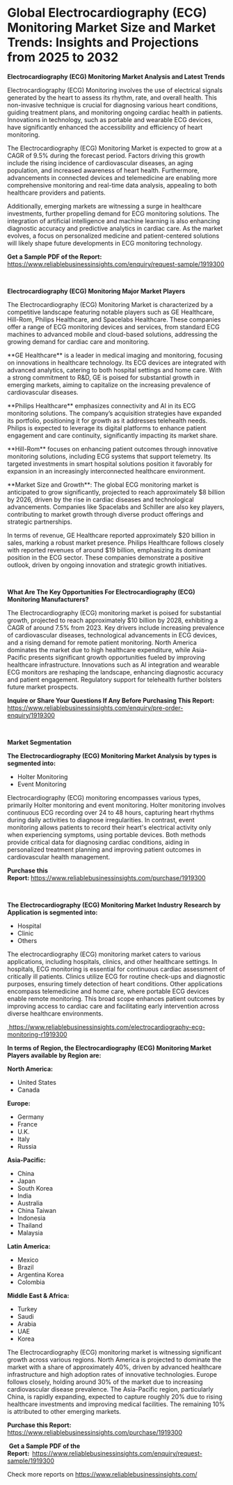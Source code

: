<p><h1>Global Electrocardiography (ECG) Monitoring Market Size and Market Trends: Insights and Projections from 2025 to 2032</h1></p><p><strong>Electrocardiography (ECG) Monitoring Market Analysis and Latest Trends</strong></p>
<p><p>Electrocardiography (ECG) Monitoring involves the use of electrical signals generated by the heart to assess its rhythm, rate, and overall health. This non-invasive technique is crucial for diagnosing various heart conditions, guiding treatment plans, and monitoring ongoing cardiac health in patients. Innovations in technology, such as portable and wearable ECG devices, have significantly enhanced the accessibility and efficiency of heart monitoring.</p><p>The Electrocardiography (ECG) Monitoring Market is expected to grow at a CAGR of 9.5% during the forecast period. Factors driving this growth include the rising incidence of cardiovascular diseases, an aging population, and increased awareness of heart health. Furthermore, advancements in connected devices and telemedicine are enabling more comprehensive monitoring and real-time data analysis, appealing to both healthcare providers and patients.</p><p>Additionally, emerging markets are witnessing a surge in healthcare investments, further propelling demand for ECG monitoring solutions. The integration of artificial intelligence and machine learning is also enhancing diagnostic accuracy and predictive analytics in cardiac care. As the market evolves, a focus on personalized medicine and patient-centered solutions will likely shape future developments in ECG monitoring technology.</p></p>
<p><strong>Get a Sample PDF of the Report:&nbsp;</strong> <a href="https://www.reliablebusinessinsights.com/enquiry/request-sample/1919300?utm_campaign=3025&utm_medium=2&utm_source=Github&utm_content=ia&utm_term=05032025&utm_id=electrocardiography-ecg-monitoring">https://www.reliablebusinessinsights.com/enquiry/request-sample/1919300</a></p>
<p>&nbsp;</p>
<p><strong>Electrocardiography (ECG) Monitoring Major Market Players</strong></p>
<p><p>The Electrocardiography (ECG) Monitoring Market is characterized by a competitive landscape featuring notable players such as GE Healthcare, Hill-Rom, Philips Healthcare, and Spacelabs Healthcare. These companies offer a range of ECG monitoring devices and services, from standard ECG machines to advanced mobile and cloud-based solutions, addressing the growing demand for cardiac care and monitoring.</p><p>**GE Healthcare** is a leader in medical imaging and monitoring, focusing on innovations in healthcare technology. Its ECG devices are integrated with advanced analytics, catering to both hospital settings and home care. With a strong commitment to R&D, GE is poised for substantial growth in emerging markets, aiming to capitalize on the increasing prevalence of cardiovascular diseases.</p><p>**Philips Healthcare** emphasizes connectivity and AI in its ECG monitoring solutions. The company’s acquisition strategies have expanded its portfolio, positioning it for growth as it addresses telehealth needs. Philips is expected to leverage its digital platforms to enhance patient engagement and care continuity, significantly impacting its market share.</p><p>**Hill-Rom** focuses on enhancing patient outcomes through innovative monitoring solutions, including ECG systems that support telemetry. Its targeted investments in smart hospital solutions position it favorably for expansion in an increasingly interconnected healthcare environment. </p><p>**Market Size and Growth**: The global ECG monitoring market is anticipated to grow significantly, projected to reach approximately $8 billion by 2026, driven by the rise in cardiac diseases and technological advancements. Companies like Spacelabs and Schiller are also key players, contributing to market growth through diverse product offerings and strategic partnerships.</p><p>In terms of revenue, GE Healthcare reported approximately $20 billion in sales, marking a robust market presence. Philips Healthcare follows closely with reported revenues of around $19 billion, emphasizing its dominant position in the ECG sector. These companies demonstrate a positive outlook, driven by ongoing innovation and strategic growth initiatives.</p></p>
<p>&nbsp;</p>
<p><strong>What Are The Key Opportunities For Electrocardiography (ECG) Monitoring Manufacturers?</strong></p>
<p><p>The Electrocardiography (ECG) monitoring market is poised for substantial growth, projected to reach approximately $10 billion by 2028, exhibiting a CAGR of around 7.5% from 2023. Key drivers include increasing prevalence of cardiovascular diseases, technological advancements in ECG devices, and a rising demand for remote patient monitoring. North America dominates the market due to high healthcare expenditure, while Asia-Pacific presents significant growth opportunities fueled by improving healthcare infrastructure. Innovations such as AI integration and wearable ECG monitors are reshaping the landscape, enhancing diagnostic accuracy and patient engagement. Regulatory support for telehealth further bolsters future market prospects.</p></p>
<p><strong>Inquire or Share Your Questions If Any Before Purchasing This Report:</strong> <a href="https://www.reliablebusinessinsights.com/enquiry/pre-order-enquiry/1919300?utm_campaign=3025&utm_medium=2&utm_source=Github&utm_content=ia&utm_term=05032025&utm_id=electrocardiography-ecg-monitoring">https://www.reliablebusinessinsights.com/enquiry/pre-order-enquiry/1919300</a></p>
<p>&nbsp;</p>
<p><strong>Market Segmentation</strong></p>
<p><strong>The Electrocardiography (ECG) Monitoring Market Analysis by types is segmented into:</strong></p>
<p><ul><li>Holter Monitoring</li><li>Event Monitoring</li></ul></p>
<p><p>Electrocardiography (ECG) monitoring encompasses various types, primarily Holter monitoring and event monitoring. Holter monitoring involves continuous ECG recording over 24 to 48 hours, capturing heart rhythms during daily activities to diagnose irregularities. In contrast, event monitoring allows patients to record their heart's electrical activity only when experiencing symptoms, using portable devices. Both methods provide critical data for diagnosing cardiac conditions, aiding in personalized treatment planning and improving patient outcomes in cardiovascular health management.</p></p>
<p><strong>Purchase this Report:&nbsp;</strong><a href="https://www.reliablebusinessinsights.com/purchase/1919300?utm_campaign=3025&utm_medium=2&utm_source=Github&utm_content=ia&utm_term=05032025&utm_id=electrocardiography-ecg-monitoring">https://www.reliablebusinessinsights.com/purchase/1919300</a></p>
<p>&nbsp;</p>
<p><strong>The Electrocardiography (ECG) Monitoring Market Industry Research by Application is segmented into:</strong></p>
<p><ul><li>Hospital</li><li>Clinic</li><li>Others</li></ul></p>
<p><p>The electrocardiography (ECG) monitoring market caters to various applications, including hospitals, clinics, and other healthcare settings. In hospitals, ECG monitoring is essential for continuous cardiac assessment of critically ill patients. Clinics utilize ECG for routine check-ups and diagnostic purposes, ensuring timely detection of heart conditions. Other applications encompass telemedicine and home care, where portable ECG devices enable remote monitoring. This broad scope enhances patient outcomes by improving access to cardiac care and facilitating early intervention across diverse healthcare environments.</p></p>
<p><a href="https://www.reliablebusinessinsights.com/electrocardiography-ecg-monitoring-r1919300?utm_campaign=3025&utm_medium=2&utm_source=Github&utm_content=ia&utm_term=05032025&utm_id=electrocardiography-ecg-monitoring">&nbsp;https://www.reliablebusinessinsights.com/electrocardiography-ecg-monitoring-r1919300</a></p>
<p><strong>In terms of Region, the Electrocardiography (ECG) Monitoring Market Players available by Region are:</strong></p>
<p>
    <p> <strong> North America: </strong>
        <ul>
            <li>United States</li>
            <li>Canada</li>
        </ul>
        </p> 
    <p> <strong> Europe: </strong>
        <ul>
            <li>Germany</li>
            <li>France</li>
            <li>U.K.</li>
            <li>Italy</li>
            <li>Russia</li>
        </ul>
        </p> 
    <p> <strong> Asia-Pacific: </strong>
        <ul>
            <li>China</li>
            <li>Japan</li>
            <li>South Korea</li>
            <li>India</li>
            <li>Australia</li>
            <li>China Taiwan</li>
            <li>Indonesia</li>
            <li>Thailand</li>
            <li>Malaysia</li>
        </ul>
        </p> 
    <p> <strong> Latin America: </strong>
        <ul>
            <li>Mexico</li>
            <li>Brazil</li>
            <li>Argentina Korea</li>
            <li>Colombia</li>
        </ul>
        </p> 
    <p> <strong> Middle East & Africa: </strong>
        <ul>
            <li>Turkey</li>
            <li>Saudi</li>
            <li>Arabia</li>
            <li>UAE</li>
            <li>Korea</li>
        </ul>
    </p>
    </p>
<p><p>The Electrocardiography (ECG) monitoring market is witnessing significant growth across various regions. North America is projected to dominate the market with a share of approximately 40%, driven by advanced healthcare infrastructure and high adoption rates of innovative technologies. Europe follows closely, holding around 30% of the market due to increasing cardiovascular disease prevalence. The Asia-Pacific region, particularly China, is rapidly expanding, expected to capture roughly 20% due to rising healthcare investments and improving medical facilities. The remaining 10% is attributed to other emerging markets.</p></p>
<p><strong>Purchase this Report: </strong><a href="https://www.reliablebusinessinsights.com/purchase/1919300?utm_campaign=3025&utm_medium=2&utm_source=Github&utm_content=ia&utm_term=05032025&utm_id=electrocardiography-ecg-monitoring">https://www.reliablebusinessinsights.com/purchase/1919300</a></p>
<p>&nbsp;<strong>Get a Sample PDF of the Report:&nbsp;&nbsp;</strong><a href="https://www.reliablebusinessinsights.com/enquiry/request-sample/1919300?utm_campaign=3025&utm_medium=2&utm_source=Github&utm_content=ia&utm_term=05032025&utm_id=electrocardiography-ecg-monitoring">https://www.reliablebusinessinsights.com/enquiry/request-sample/1919300</a></p>
<p><strong></strong></p>
<p>Check more reports on <a href="https://www.reliablebusinessinsights.com/?utm_campaign=3025&utm_medium=2&utm_source=Github&utm_content=ia&utm_term=05032025&utm_id=electrocardiography-ecg-monitoring">https://www.reliablebusinessinsights.com/</a></p>